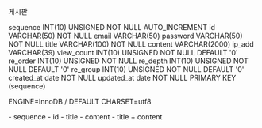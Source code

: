 <board> 게시판

sequence    INT(10)         UNSIGNED NOT NULL AUTO_INCREMENT
id          VARCHAR(50)     NOT NULL
email       VARCHAR(50)
password    VARCHAR(50)     NOT NULL
title       VARCHAR(100)    NOT NULL
content     VARCHAR(2000)
ip_add      VARCHAR(39)
view_count  INT(10)         UNSIGNED NOT NULL DEFAULT '0'
re_order    INT(10)         UNSIGNED NOT NULL
re_depth    INT(10)         UNSIGNED NOT NULL DEFAULT '0'
re_group      INT(10)         UNSIGNED NOT NULL DEFAULT '0'
created_at  date            NOT NULL
updated_at  date            NOT NULL
PRIMARY KEY (sequence)

ENGINE=InnoDB / DEFAULT CHARSET=utf8

<INDEX>
 - sequence
 - id
 - title
 - content
 - title + content
